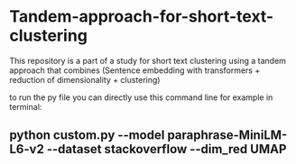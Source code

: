 # Tandem-approach-for-short-text-clustering
This repository is a part of a study for short text clustering using a tandem approach that combines (Sentence embedding with transformers + reduction of dimensionality + clustering)


to run the py file you can directly use this command line for example in terminal:
  ## python custom.py --model paraphrase-MiniLM-L6-v2 --dataset stackoverflow --dim_red UMAP
